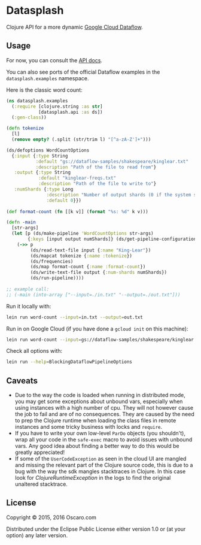 # Datasplash

Clojure API for a more dynamic [Google Cloud Dataflow](https://cloud.google.com/dataflow/).

## Usage

For now, you can consult the [API docs](http://theblankscreen.net/datasplash/).

You can also see ports of the official Dataflow examples in the `datasplash.examples` namespace.

Here is the classic word count:

```clojure
(ns datasplash.examples
  (:require [clojure.string :as str]
            [datasplash.api :as ds])
  (:gen-class))

(defn tokenize
  [l]
  (remove empty? (.split (str/trim l) "[^a-zA-Z']+")))

(ds/defoptions WordCountOptions
  {:input {:type String
           :default "gs://dataflow-samples/shakespeare/kinglear.txt"
           :description "Path of the file to read from"}
   :output {:type String
            :default "kinglear-freqs.txt"
            :description "Path of the file to write to"}
   :numShards {:type Long
               :description "Number of output shards (0 if the system should choose automatically)"
               :default 0}})
               
(def format-count (fn [[k v]] (format "%s: %d" k v)))

(defn -main
  [str-args]
  (let [p (ds/make-pipeline 'WordCountOptions str-args)
        {:keys [input output numShards]} (ds/get-pipeline-configuration p)]
    (->> p
         (ds/read-text-file input {:name "King-Lear"})
         (ds/mapcat tokenize {:name :tokenize})
         (ds/frequencies)
         (ds/map format-count {:name :format-count})
         (ds/write-text-file output {:num-shards numShards})
         (ds/run-pipeline))))
         
;; example call:
;; (-main (into-array ["--input=./in.txt" "--output=./out.txt"]))
```

Run it locally with:

```bash
lein run word-count --input=in.txt --output=out.txt
```

Run in on Google Cloud (if you have done a `gcloud init` on this machine):

```bash
lein run word-count --input=gs://dataflow-samples/shakespeare/kinglear.txt --output=gs://my-project-tmp/results.txt  --runner=BlockingDataflowPipelineRunner --project=my-project --stagingLocation=gs://my-project-staging
```

Check all options with:

```bash
lein run --help=BlockingDataflowPipelineOptions
```

## Caveats

  - Due to the way the code is loaded when running in distributed mode, you may get some exceptions about unbound vars, especially when using instances with a high number of cpu. They will not however cause the job to fail and are of no consequences. They are caused by the need to prep the Clojure runtime when loading the class files in remote instances and some tricky business with locks and `require`.
  - If you have to write your own low-level `ParDo` objects (you shouldn't), wrap all your code in the `safe-exec` macro to avoid issues with unbound vars. Any good idea about finding a better way to do this would be greatly appreciated!
  - If some of the `UserCodeException` as seen in the cloud UI are mangled and missing the relevant part of the Clojure source code, this is due to a bug with the way the sdk mangles stacktraces in Clojure. In this case look for _ClojureRuntimeException_ in the logs to find the original unaltered stacktrace.

## License

Copyright © 2015, 2016 Oscaro.com

Distributed under the Eclipse Public License either version 1.0 or (at
your option) any later version.

